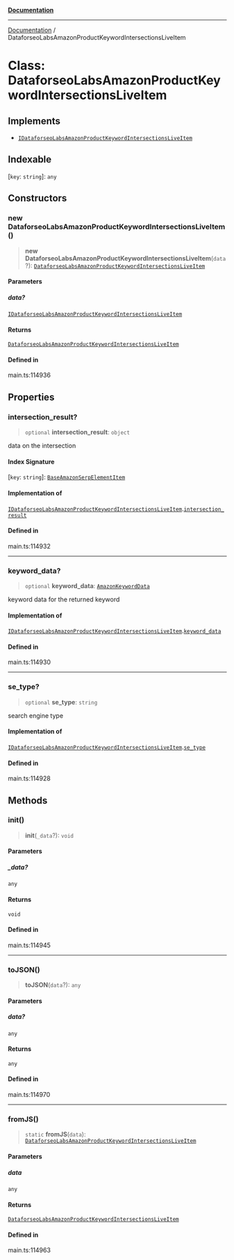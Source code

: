 [**Documentation**](../README.md)

***

[Documentation](../README.md) / DataforseoLabsAmazonProductKeywordIntersectionsLiveItem

# Class: DataforseoLabsAmazonProductKeywordIntersectionsLiveItem

## Implements

- [`IDataforseoLabsAmazonProductKeywordIntersectionsLiveItem`](../interfaces/IDataforseoLabsAmazonProductKeywordIntersectionsLiveItem.md)

## Indexable

 \[`key`: `string`\]: `any`

## Constructors

### new DataforseoLabsAmazonProductKeywordIntersectionsLiveItem()

> **new DataforseoLabsAmazonProductKeywordIntersectionsLiveItem**(`data`?): [`DataforseoLabsAmazonProductKeywordIntersectionsLiveItem`](DataforseoLabsAmazonProductKeywordIntersectionsLiveItem.md)

#### Parameters

##### data?

[`IDataforseoLabsAmazonProductKeywordIntersectionsLiveItem`](../interfaces/IDataforseoLabsAmazonProductKeywordIntersectionsLiveItem.md)

#### Returns

[`DataforseoLabsAmazonProductKeywordIntersectionsLiveItem`](DataforseoLabsAmazonProductKeywordIntersectionsLiveItem.md)

#### Defined in

main.ts:114936

## Properties

### intersection\_result?

> `optional` **intersection\_result**: `object`

data on the intersection

#### Index Signature

 \[`key`: `string`\]: [`BaseAmazonSerpElementItem`](BaseAmazonSerpElementItem.md)

#### Implementation of

[`IDataforseoLabsAmazonProductKeywordIntersectionsLiveItem`](../interfaces/IDataforseoLabsAmazonProductKeywordIntersectionsLiveItem.md).[`intersection_result`](../interfaces/IDataforseoLabsAmazonProductKeywordIntersectionsLiveItem.md#intersection_result)

#### Defined in

main.ts:114932

***

### keyword\_data?

> `optional` **keyword\_data**: [`AmazonKeywordData`](AmazonKeywordData.md)

keyword data for the returned keyword

#### Implementation of

[`IDataforseoLabsAmazonProductKeywordIntersectionsLiveItem`](../interfaces/IDataforseoLabsAmazonProductKeywordIntersectionsLiveItem.md).[`keyword_data`](../interfaces/IDataforseoLabsAmazonProductKeywordIntersectionsLiveItem.md#keyword_data)

#### Defined in

main.ts:114930

***

### se\_type?

> `optional` **se\_type**: `string`

search engine type

#### Implementation of

[`IDataforseoLabsAmazonProductKeywordIntersectionsLiveItem`](../interfaces/IDataforseoLabsAmazonProductKeywordIntersectionsLiveItem.md).[`se_type`](../interfaces/IDataforseoLabsAmazonProductKeywordIntersectionsLiveItem.md#se_type)

#### Defined in

main.ts:114928

## Methods

### init()

> **init**(`_data`?): `void`

#### Parameters

##### \_data?

`any`

#### Returns

`void`

#### Defined in

main.ts:114945

***

### toJSON()

> **toJSON**(`data`?): `any`

#### Parameters

##### data?

`any`

#### Returns

`any`

#### Defined in

main.ts:114970

***

### fromJS()

> `static` **fromJS**(`data`): [`DataforseoLabsAmazonProductKeywordIntersectionsLiveItem`](DataforseoLabsAmazonProductKeywordIntersectionsLiveItem.md)

#### Parameters

##### data

`any`

#### Returns

[`DataforseoLabsAmazonProductKeywordIntersectionsLiveItem`](DataforseoLabsAmazonProductKeywordIntersectionsLiveItem.md)

#### Defined in

main.ts:114963

